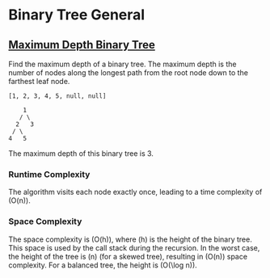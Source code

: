 # Binary Tree General

## [Maximum Depth Binary Tree](https://leetcode.com/problems/maximum-depth-of-binary-tree/description/)

Find the maximum depth of a binary tree.
The maximum depth is the number of nodes along the longest path from the root node down to the farthest leaf node.

```
[1, 2, 3, 4, 5, null, null]

    1
   / \
  2   3
 / \
4   5
```

The maximum depth of this binary tree is 3.

### Runtime Complexity

The algorithm visits each node exactly once, leading to a time complexity of \(O(n)\).

### Space Complexity

The space complexity is \(O(h)\), where \(h\) is the height of the binary tree. This space is used by the call stack during the recursion. In the worst case, the height of the tree is \(n\) (for a skewed tree), resulting in \(O(n)\) space complexity. For a balanced tree, the height is \(O(\log n)\).
